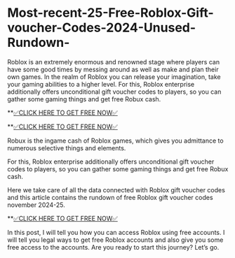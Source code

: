 # Most-recent-25-Free-Roblox-Gift-voucher-Codes-2024-Unused-Rundown-

Roblox is an extremely enormous and renowned stage where players can have some good times by messing around as well as make and plan their own games. In the realm of Roblox you can release your imagination, take your gaming abilities to a higher level. For this, Roblox enterprise additionally offers unconditional gift voucher codes to players, so you can gather some gaming things and get free Robux cash.


**[✅CLICK HERE TO GET FREE NOW✅](https://tinyurl.com/all-gift-card-2024-25)

**[✅CLICK HERE TO GET FREE NOW✅](https://tinyurl.com/all-gift-card-2024-25)



Robux is the ingame cash of Roblox games, which gives you admittance to numerous selective things and elements. 

For this, Roblox enterprise additionally offers unconditional gift voucher codes to players, so you can gather some gaming things and get free Robux cash.

Here we take care of all the data connected with Roblox gift voucher codes and this article contains the rundown of free Roblox gift voucher codes november 2024-25.

**[✅CLICK HERE TO GET FREE NOW✅](https://tinyurl.com/all-gift-card-2024-25)

In this post, I will tell you how you can access Roblox using free accounts. I will tell you legal ways to get free Roblox accounts and also give you some free access to the accounts. Are you ready to start this journey? Let’s go.
